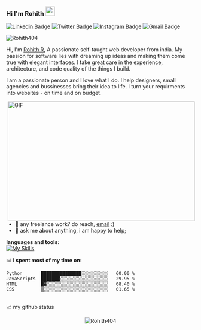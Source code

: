 ### Hi  I'm Rohith <img src="https://media.giphy.com/media/hvRJCLFzcasrR4ia7z/giphy.gif" width="25px">
[![Linkedin Badge](https://img.shields.io/badge/--blue?style=flat&logo=Linkedin&logoColor=white&link=https://www.linkedin.com/in/Rohith404)](https://www.linkedin.com/in/Rohith404)
[![Twitter Badge](https://img.shields.io/badge/--1ca0f1?style=flat&labelColor=1ca0f1&logo=twitter&logoColor=white&link=https://twitter.com/Rohith541133681)](https://twitter.com/Rohith541133681)
[![Instagram Badge](https://img.shields.io/badge/--purple?style=flat&logo=instagram&logoColor=white&link=https://www.instagram.com/rohith__404/)]([https://www.instagram.com/gypsy._____/?igshid=lh0vgl5pa2ri](https://www.instagram.com/rohith__404/))
[![Gmail Badge](https://img.shields.io/badge/--c14438?style=flat&logo=Gmail&logoColor=white&link=mailto:talk.rohith404@gmail.com)](mailto:talk.rohith404@gmail.com)

<p align="left"> <img src="https://komarev.com/ghpvc/?username=Rohith404&label=Profile%20views&color=0e75b6&style=flat" alt="Rohith404" /> </p>

Hi, I'm [Rohith R]([https://www.renjithr.tk/](https://rohith404.github.io/Personal-Website/)), A passionate self-taught web developer from india. My passion for software lies with dreaming up ideas and making them come true with elegant interfaces. I take great care in the experience, architecture, and code quality of the things I build.

I am a passionate person and I love what I do. I help designers, small agencies and bussinesses bring their idea to life. I turn your requirments into websites - on time and on budget.


  <img align="right" alt="GIF" src="https://github.com/abhisheknaiidu/abhisheknaiidu/blob/master/code.gif?raw=true" width="500" height="320" />
  
- 💼 any freelance work? do reach, [email](mailto:talk.rohith404@gmail.com) :)
- 💬 ask me about anything, i am happy to help;



**languages and tools:**  
[![My Skills](https://skillicons.dev/icons?i=aws,python,django,react,bootstrap,flask,javascript,c,jquery,docker,java,postgres,nginx,linux,git,figma,stackoverflow,css,cpp,sqlite,heroku,mysql,html,gitlab&perline=6)](https://skillicons.dev)


📊 **i spent most of my time on:**
<!--START_SECTION:waka-->
```text
Python       ███████████████░░░░░░░░░░   60.00 % 
JavaScripts  ███████░░░░░░░░░░░░░░░░░░   29.95 % 
HTML         █▓░░░░░░░░░░░░░░░░░░░░░░░   08.40 % 
CSS          ▒░░░░░░░░░░░░░░░░░░░░░░░░   01.65 % 
```
<!--END_SECTION:waka-->
<br>
📈 my github status
<p align="center"> <img src="https://github-readme-status.vercel.app/api?username=Rohith404&show_icons=true&theme=gotham" alt="Rohith404" />

